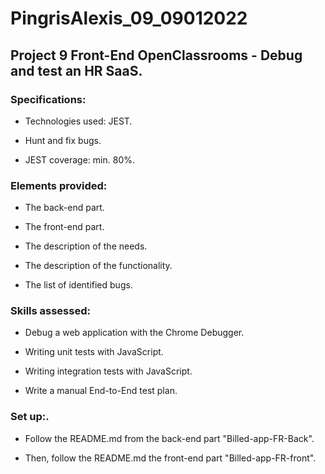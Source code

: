# PingrisAlexis_09_09012022

## Project 9 Front-End OpenClassrooms - Debug and test an HR SaaS.

### Specifications:

- Technologies used: JEST.

- Hunt and fix bugs.

- JEST coverage: min. 80%.

### Elements provided:

- The back-end part.

- The front-end part.

- The description of the needs.

- The description of the functionality.

- The list of identified bugs.

### Skills assessed:

- Debug a web application with the Chrome Debugger.

- Writing unit tests with JavaScript.

- Writing integration tests with JavaScript.

- Write a manual End-to-End test plan.

### Set up:.

- Follow the README.md from the back-end part "Billed-app-FR-Back". 

- Then, follow the README.md the front-end part "Billed-app-FR-front". 